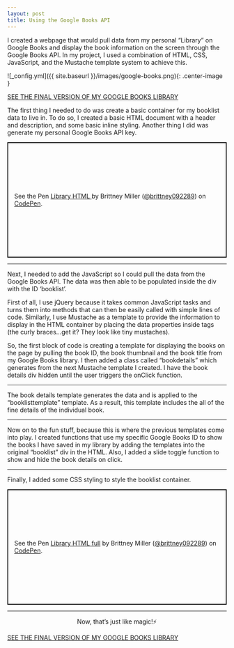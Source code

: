 ```yaml
---
layout: post
title: Using the Google Books API
---
```


I created a webpage that would pull data from my personal “Library” on Google Books and display the book information on the screen through the Google Books API. In my project, I used a combination of HTML, CSS, JavaScript, and the Mustache template system to achieve this.

![_config.yml]({{ site.baseurl }}/images/google-books.png){: .center-image }

<a class="link-center" href="http://brittneymiller.com/library.html">SEE THE FINAL VERSION OF MY GOOGLE BOOKS LIBRARY</a>

The first thing I needed to do was create a basic container for my booklist data to live in. To do so, I created a basic HTML document with a header and description, and some basic inline styling. Another thing I did was generate my personal Google Books API key.

<p class="codepen" data-height="265" data-theme-id="default" data-default-tab="html,result" data-user="brittney092289" data-slug-hash="GRRqXKV" style="height: 265px; box-sizing: border-box; display: flex; align-items: center; justify-content: center; border: 2px solid; margin: 1em 0; padding: 1em;" data-pen-title="Library HTML ">
  <span>See the Pen <a href="https://codepen.io/brittney092289/pen/GRRqXKV">
  Library HTML </a> by Brittney Miller (<a href="https://codepen.io/brittney092289">@brittney092289</a>)
  on <a href="https://codepen.io">CodePen</a>.</span>
</p>
<script async src="https://static.codepen.io/assets/embed/ei.js"></script>
<hr class="divider">

Next, I needed to add the JavaScript so I could pull the data from the Google Books API. The data was then able to be populated inside the div with the ID ‘booklist’.

First of all, I use jQuery because it takes common JavaScript tasks and turns them into methods that can then be easily called with simple lines of code. Similarly, I use Mustache as a template to provide the information to display in the HTML container by placing the data properties inside tags (the curly braces…get it? They look like tiny mustaches).

So, the first block of code is creating a template for displaying the books on the page by pulling the book ID, the book thumbnail and the book title from my Google Books library. I then added a class called “bookdetails” which generates from the next Mustache template I created. I have the book details div hidden until the user triggers the onClick function.

<script src="https://gist.github.com/brittney092289/317eed7de9687268d29381b724a8ee69.js"></script>
<hr class="divider">

The book details template generates the data and is applied to the “booklisttemplate” template. As a result, this template includes the all of the fine details of the individual book.

<script src="https://gist.github.com/brittney092289/17932edd8c6f51bdfad2357aa22b7f79.js"></script>
<hr class="divider">

Now on to the fun stuff, because this is where the previous templates come into play. I created functions that use my specific Google Books ID to show the books I have saved in my library by adding the templates into the original “booklist” div in the HTML. Also, I added a slide toggle function to show and hide the book details on click.

<script src="https://gist.github.com/brittney092289/a1dec62b497b73c235200e67c71a4689.js"></script>
<hr class="divider">

Finally, I added some CSS styling to style the booklist container.

<p class="codepen" data-height="265" data-theme-id="default" data-default-tab="html,result" data-user="brittney092289" data-slug-hash="PooGGoM" style="height: 265px; box-sizing: border-box; display: flex; align-items: center; justify-content: center; border: 2px solid; margin: 1em 0; padding: 1em;" data-pen-title="Library HTML full">
  <span>See the Pen <a href="https://codepen.io/brittney092289/pen/PooGGoM">
  Library HTML full</a> by Brittney Miller (<a href="https://codepen.io/brittney092289">@brittney092289</a>)
  on <a href="https://codepen.io">CodePen</a>.</span>
</p>
<script async src="https://static.codepen.io/assets/embed/ei.js"></script>
<hr class="divider">

<p style="text-align:center;">Now, that’s just like magic!⚡️</p>

<a class="link-center" href="http://brittneymiller.com/library.html">SEE THE FINAL VERSION OF MY GOOGLE BOOKS LIBRARY</a>

